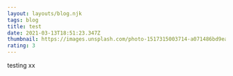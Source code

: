```yaml
---
layout: layouts/blog.njk
tags: blog
title: test
date: 2021-03-13T18:51:23.347Z
thumbnail: https://images.unsplash.com/photo-1517315003714-a071486bd9ea?ixlib=rb-1.2.1&ixid=MXwxMjA3fDB8MHxwaG90by1wYWdlfHx8fGVufDB8fHw%3D&auto=format&fit=crop&w=1051&q=80
rating: 3
---
```

testing xx